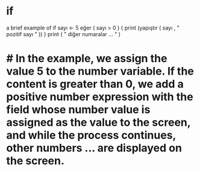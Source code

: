 # if
a brief example of if
sayı  <-  5
eğer ( sayı > 0 ) {
print (yapıştır ( sayı , " pozitif sayı " ))
}
print ( " diğer numaralar ... " )
# # In the example, we assign the value 5 to the number variable. If the content is greater than 0, we add a positive number expression with the field whose number value is assigned as the value to the screen, and while the process continues, other numbers ... are displayed on the screen.

